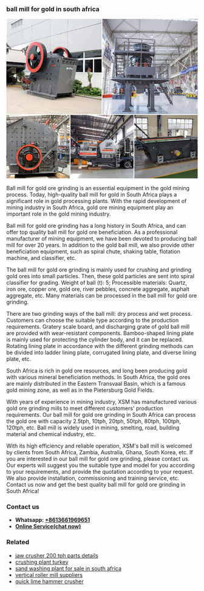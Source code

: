 <h3>ball mill for gold in south africa</h3><img src='1708309131.jpg' alt=''><p>Ball mill for gold ore grinding is an essential equipment in the gold mining process. Today, high-quality ball mill for gold in South Africa plays a significant role in gold processing plants. With the rapid development of mining industry in South Africa, gold ore mining equipment play an important role in the gold mining industry.</p><p>Ball mill for gold ore grinding has a long history in South Africa, and can offer top quality ball mill for gold ore beneficiation. As a professional manufacturer of mining equipment, we have been devoted to producing ball mill for over 20 years. In addition to the gold ball mill, we also provide other beneficiation equipment, such as spiral chute, shaking table, flotation machine, and classifier, etc.</p><p>The ball mill for gold ore grinding is mainly used for crushing and grinding gold ores into small particles. Then, these gold particles are sent into spiral classifier for grading. Weight of ball (t): 5; Processible materials: Quartz, iron ore, copper ore, gold ore, river pebbles, concrete aggregate, asphalt aggregate, etc. Many materials can be processed in the ball mill for gold ore grinding.</p><p>There are two grinding ways of the ball mill: dry process and wet process. Customers can choose the suitable type according to the production requirements. Gratery scale board, and discharging grate of gold ball mill are provided with wear-resistant components. Bamboo-shaped lining plate is mainly used for protecting the cylinder body, and it can be replaced. Rotating lining plate in accordance with the different grinding methods can be divided into ladder lining plate, corrugated lining plate, and diverse lining plate, etc.</p><p>South Africa is rich in gold ore resources, and long been producing gold with various mineral beneficiation methods. In South Africa, the gold ores are mainly distributed in the Eastern Transvaal Basin, which is a famous gold mining zone, as well as in the Pietersburg Gold Fields.</p><p>With years of experience in mining industry, XSM has manufactured various gold ore grinding mills to meet different customers' production requirements. Our ball mill for gold ore grinding in South Africa can process the gold ore with capacity 2.5tph, 10tph, 20tph, 50tph, 80tph, 100tph, 120tph, etc. Ball mill is widely used in mining, smelting, road, building material and chemical industry, etc.</p><p>With its high efficiency and reliable operation, XSM's ball mill is welcomed by clients from South Africa, Zambia, Australia, Ghana, South Korea, etc. If you are interested in our ball mill for gold ore grinding, please contact us. Our experts will suggest you the suitable type and model for you according to your requirements, and provide the quotation according to your request. We also provide installation, commissioning and training service, etc. Contact us now and get the best quality ball mill for gold ore grinding in South Africa!</p><h3>Contact us</h3><ul><li><strong>Whatsapp:&nbsp;<a href="https://wa.me/8613661969651">+8613661969651</a></strong></li><li><a href="https://swt.shibang-china.com/?git&amp;zhl&amp;ball mill for gold in south africa"><strong>Online Service(chat now)</strong></a></li></ul><h3>Related</h3><ul><li><a href='jaw crusher 200 tph parts details.md'>jaw crusher 200 tph parts details</a></li><li><a href='crushing plant turkey.md'>crushing plant turkey</a></li><li><a href='sand washing plant for sale in south africa.md'>sand washing plant for sale in south africa</a></li><li><a href='vertical roller mill suppliers.md'>vertical roller mill suppliers</a></li><li><a href='quick lime hammer crusher.md'>quick lime hammer crusher</a></li></ul>
